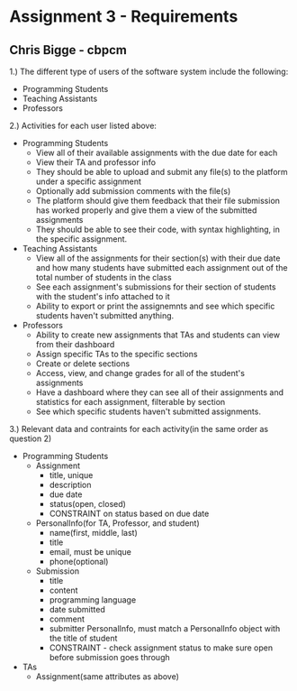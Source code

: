 # Assignment 3 - Requirements
## Chris Bigge - cbpcm

1.) The different type of users of the software system include the following:
- Programming Students
- Teaching Assistants
- Professors

2.) Activities for each user listed above:
- Programming Students
	- View all of their available assignments with the due date for each
	- View their TA and professor info
	- They should be able to upload and submit any file(s) to the platform under a specific assignment
	- Optionally add submission comments with the file(s)
	- The platform should give them feedback that their file submission has worked properly and give them a view of the submitted assignments
	- They should be able to see their code, with syntax highlighting, in the specific assignment.
- Teaching Assistants
	- View all of the assignments for their section(s) with their due date and how many students have submitted each assignment out of the total number of students in the class
	- See each assignment's submissions for their section of students with the student's info attached to it
	- Ability to export or print the assignemnts and see which specific students haven't submitted anything.
- Professors
	- Ability to create new assignments that TAs and students can view from their dashboard
	- Assign specific TAs to the specific sections 
	- Create or delete sections
	- Access, view, and change grades for all of the student's assignments
	- Have a dashboard where they can see all of their assignments and statistics for each assignment, filterable by section
	- See which specific students haven't submitted assignments. 

3.) Relevant data and contraints for each activity(in the same order as question 2)
- Programming Students
	- Assignment
		- title, unique
		- description
		- due date
		- status(open, closed)
		- CONSTRAINT on status based on due date
	- PersonalInfo(for TA, Professor, and student)
		- name(first, middle, last)
		- title
		- email, must be unique
		- phone(optional)
	- Submission
		- title
		- content
		- programming language
		- date submitted
		- comment
		- submitter PersonalInfo, must match a PersonalInfo object with the title of student
		- CONSTRAINT - check assignment status to make sure open before submission goes through
- TAs
	- Assignment(same attributes as above)

